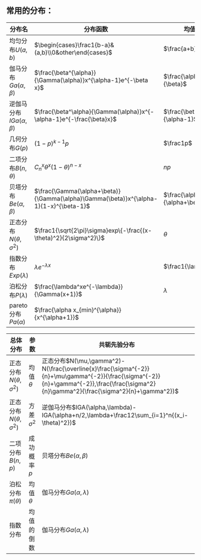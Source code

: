 ## 常用的分布：

| 分布名                        | 分布函数                                                     | 均值                          | 方差                                                   |
| ----------------------------- | ------------------------------------------------------------ | ----------------------------- | ------------------------------------------------------ |
| 均匀分布$U(a,b)$              | $\begin{cases}\frac1{b-a}&(a,b)\\0&other\end{cases}$         | $\frac{a+b}2$                 | $\frac{(a-b)^2}{12}$                                   |
| 伽马分布$Ga(\alpha,\beta)$    | $\frac{\beta^{\alpha}}{\Gamma(\alpha)}x^{\alpha-1}e^{-\beta x}$ | $\frac{\alpha}{\beta}$        | $\frac{\alpha}{\beta^2}$                               |
| 逆伽马分布$IGa(\alpha,\beta)$ | $\frac{\beta^\alpha}{\Gamma(\alpha)}x^{-\alpha-1}e^{-\frac{\beta}x}$ | $\frac{\beta}{\alpha-1}$      | $\frac{\beta^2}{(\alpha-1)(\alpha-2)}$                 |
| 几何分布$G(p)$                | $(1-p)^{k-1}p$                                               | $\frac1p$                     | $\frac{1-p}p$                                          |
| 二项分布$B(n,\theta)$         | $C_n^x\theta^x(1-\theta)^{n-x}$                              | $np$                          | $np(1-p)$                                              |
| 贝塔分布$Be(\alpha,\beta)$    | $\frac{\Gamma(\alpha+\beta)}{\Gamma(\alpha)\Gamma(\beta)}x^{\alpha-1}(1-x)^{\beta-1}$ | $\frac{\alpha}{\alpha+\beta}$ | $\frac{\alpha\beta}{(\alpha+\beta)^2(\alpha+\beta+1)}$ |
| 正态分布$N(\theta,\sigma^2)$  | $\frac1{\sqrt{2\pi}\sigma}exp\{-\frac{(x-\theta)^2}{2\sigma^2}\}$ | $\theta$                      | $\sigma^2$                                             |
| 指数分布$Exp(\lambda)$        | $\lambda e^{-\lambda x}$                                     | $\frac1{\lambda}$             | $\frac1{\lambda^2}$                                    |
| 泊松分布$P(\lambda)$          | $\frac{\lambda^xe^{-\lambda}}{\Gamma(x+1)}$                  | $\lambda$                     | $\lambda$                                              |
| pareto分布$Pa(\alpha)$        | $\frac{\alpha x_{min}^{\alpha}}{x^{\alpha+1}}$               |                               |                                                        |


   | 总体分布                     | 参数           | 共轭先验分布                                                 |
   | ---------------------------- | -------------- | ------------------------------------------------------------ |
   | 正态分布$N(\theta,\sigma^2)$ | 均值$\theta$   | 正态分布$N(\mu,\gamma^2)-N(\frac{\overline{x}\frac{\sigma^{-2}}{n}+\mu\gamma^{-2}}{\frac{\sigma^{-2}}{n}+\gamma^{-2}},\frac{\frac{\sigma^2}{n}\gamma^2}{\frac{\sigma^2}{n}+\gamma^2})$ |
   | 正态分布$N(\theta,\sigma^2)$ | 方差$\sigma^2$ | 逆伽马分布$IGA(\alpha,\lambda)-IGA(\alpha+n/2,\lambda+\frac12\sum_{i=1}^n{(x_i-\theta)^2})$ |
   | 二项分布$B(n,p)$             | 成功概率$p$    | 贝塔分布$Be(\alpha,\beta)$                                   |
   | 泊松分布$\pi(\theta)$        | 均值$\theta$   | 伽马分布$Ga(\alpha,\lambda)$                                 |
   | 指数分布                     | 均值的倒数     | 伽马分布$Ga(\alpha,\lambda)$                                 |
